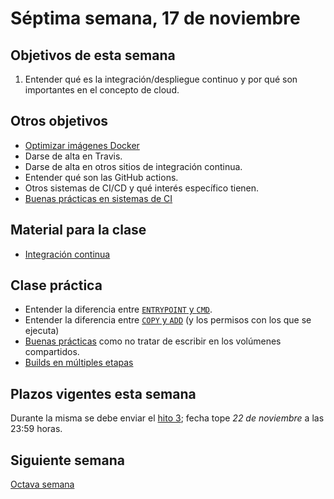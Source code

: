 # Séptima semana, 17 de noviembre

## Objetivos de esta semana

1. Entender qué es la integración/despliegue continuo y por qué son
   importantes en el concepto de cloud.

## Otros objetivos

- [Optimizar imágenes Docker](http://jj.github.io/CC/documentos/temas/Contenedores#usando-dockerfiles)
- Darse de alta en Travis.
- Darse de alta en otros sitios de integración continua.
- Entender qué son las GitHub actions.
- Otros sistemas de CI/CD y qué interés específico tienen.
- [Buenas prácticas en sistemas de CI](http://jj.github.io/CC/documentos/temas/Integracion_continua.html#algunas-buenas-pr%C3%A1cticas)

## Material para la clase

- [Integración continua](http://jj.github.io/CC/documentos/temas/Integracion_continua.html)

## Clase práctica

- Entender la diferencia entre [`ENTRYPOINT` y `CMD`](https://stackoverflow.com/questions/21553353/what-is-the-difference-between-cmd-and-entrypoint-in-a-dockerfile).
- Entender la diferencia entre [`COPY` y `ADD`](https://stackoverflow.com/questions/24958140/what-is-the-difference-between-the-copy-and-add-commands-in-a-dockerfile) (y los permisos con
  los que se ejecuta)
- [Buenas prácticas](https://docs.docker.com/develop/develop-images/dockerfile_best-practices/) como
  no tratar de escribir en los volúmenes compartidos.
- [Builds en múltiples etapas](https://docs.docker.com/develop/develop-images/multistage-build/)

## Plazos vigentes esta semana

Durante la misma se debe enviar
  el [hito 3](https:///jj.github.io/CC/documentos/proyecto/3.Docker);
  fecha tope *22 de noviembre* a las 23:59 horas.

## Siguiente semana

[Octava semana](08-semana.md)
